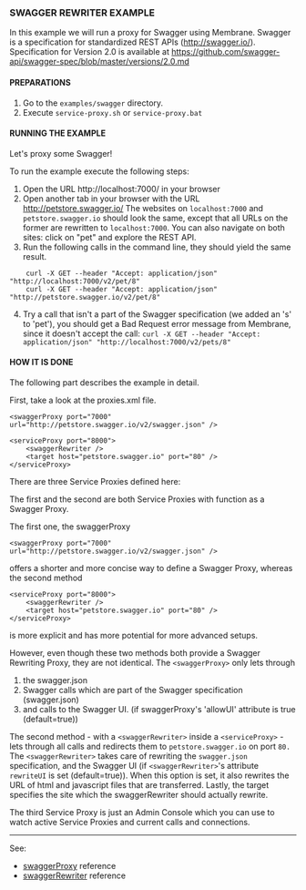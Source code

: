 ### SWAGGER REWRITER EXAMPLE

In this example we will run a proxy for Swagger using Membrane.
Swagger is a specification for standardized REST APIs (http://swagger.io/).
Specification for Version 2.0 is available at
  https://github.com/swagger-api/swagger-spec/blob/master/versions/2.0.md


#### PREPARATIONS

1.	Go to the `examples/swagger` directory.
2.	Execute `service-proxy.sh` or `service-proxy.bat`


#### RUNNING THE EXAMPLE

Let's proxy some Swagger!

To run the example execute the following steps:

1.	Open the URL http://localhost:7000/ in your browser
2.	Open another tab in your browser with the URL http://petstore.swagger.io/
	The websites on `localhost:7000` and `petstore.swagger.io` should look the same,
	except that all URLs on the former are rewritten to `localhost:7000`.
	You can also navigate on both sites: click on "pet" and explore the REST API.
3.	Run the following calls in the command line, they should yield the same result.
```
	curl -X GET --header "Accept: application/json" "http://localhost:7000/v2/pet/8"
	curl -X GET --header "Accept: application/json" "http://petstore.swagger.io/v2/pet/8"
```

4.	Try a call that isn't a part of the Swagger specification (we added an 's' to 'pet'),
	you should get a Bad Request error message from Membrane, since it doesn't accept the call:
	`curl -X GET --header "Accept: application/json" "http://localhost:7000/v2/pets/8"`


#### HOW IT IS DONE

The following part describes the example in detail.

First, take a look at the proxies.xml file.
```
<swaggerProxy port="7000" url="http://petstore.swagger.io/v2/swagger.json" />

<serviceProxy port="8000">
	<swaggerRewriter />
	<target host="petstore.swagger.io" port="80" />
</serviceProxy>
```
There are three Service Proxies defined here:

The first and the second are both Service Proxies with function as a Swagger
Proxy.

The first one, the swaggerProxy
```
<swaggerProxy port="7000" url="http://petstore.swagger.io/v2/swagger.json" />
```
offers a shorter and more concise way to define a Swagger Proxy,
whereas the second method
```
<serviceProxy port="8000">
	<swaggerRewriter />
	<target host="petstore.swagger.io" port="80" />
</serviceProxy>
```
is more explicit and has more potential for more advanced setups.

However, even though these two methods both provide a Swagger Rewriting Proxy,
they are not identical.
The `<swaggerProxy>` only lets through
1) the swagger.json
2) Swagger calls which are part of the Swagger specification (swagger.json)
3) and calls to the Swagger UI. (if swaggerProxy's 'allowUI' attribute is true (default=true))

The second method - with a `<swaggerRewriter>` inside a `<serviceProxy>` - lets through
all calls and redirects them to `petstore.swagger.io` on port `80.`
The `<swaggerRewriter>` takes care of rewriting the `swagger.json` specification, and
the Swagger UI (if `<swaggerRewriter>`'s attribute `rewriteUI` is set (default=true)).
When this option is set, it also rewrites the URL of html and javascript files
that are transferred.
Lastly, the target specifies the site which the swaggerRewriter should actually
rewrite.

The third Service Proxy is just an Admin Console which you can use to watch
active Service Proxies and current calls and connections.

---
See:
- [swaggerProxy](https://membrane-soa.org/api-gateway-doc/current/configuration/reference/swaggerProxy.htm) reference
- [swaggerRewriter](https://membrane-soa.org/api-gateway-doc/current/configuration/reference/swaggerRewriter.htm) reference